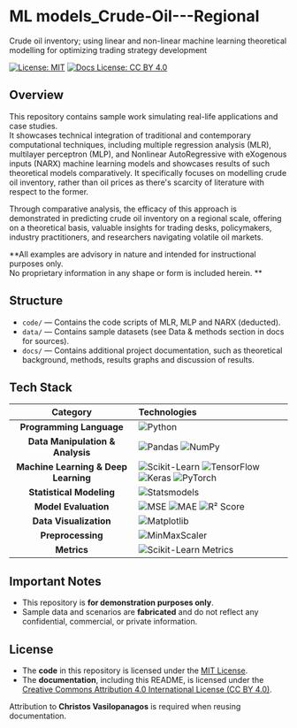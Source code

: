 # ML models_Crude-Oil---Regional
Crude oil inventory; using linear and non-linear machine learning theoretical modelling for optimizing trading strategy development


[![License: MIT](https://img.shields.io/badge/License-MIT-yellow.svg)](https://opensource.org/licenses/MIT)
[![Docs License: CC BY 4.0](https://img.shields.io/badge/Docs%20License-CC%20BY%204.0-lightgrey.svg)](https://creativecommons.org/licenses/by/4.0/)

## Overview

This repository contains sample work simulating real-life applications and case studies.  
It showcases technical integration of traditional and contemporary computational techniques, including multiple regression analysis (MLR), multilayer perceptron (MLP), and Nonlinear AutoRegressive with eXogenous inputs (NARX) machine learning models and showcases results of such theoretical models comparatively. It specifically focuses on modelling crude oil inventory, rather than oil prices as there's scarcity of literature with respect to the former.


Through comparative analysis, the efficacy of this approach is demonstrated in predicting crude oil inventory on a regional scale, offering on a theoretical basis, valuable insights for trading desks, policymakers, industry practitioners, and researchers navigating volatile oil markets.

**All examples are advisory in nature and intended for instructional purposes only.  
No proprietary information in any shape or form is included herein.
**
## Structure

- `code/` — Contains the code scripts of MLR, MLP and NARX (deducted).
- `data/` — Contains sample datasets (see Data & methods section in docs for sources).
- `docs/` — Contains additional project documentation, such as theoretical background, methods, results graphs and discussion of results.

## Tech Stack

| Category | Technologies |
| :------: | :----------- |
| **Programming Language** | ![Python](https://img.shields.io/badge/Python-3776AB?style=for-the-badge&logo=python&logoColor=white) |
| **Data Manipulation & Analysis** | ![Pandas](https://img.shields.io/badge/Pandas-150458?style=for-the-badge&logo=pandas&logoColor=white) ![NumPy](https://img.shields.io/badge/NumPy-013243?style=for-the-badge&logo=numpy&logoColor=white) |
| **Machine Learning & Deep Learning** | ![Scikit-Learn](https://img.shields.io/badge/Scikit--Learn-F7931E?style=for-the-badge&logo=scikitlearn&logoColor=white) ![TensorFlow](https://img.shields.io/badge/TensorFlow-FF6F00?style=for-the-badge&logo=tensorflow&logoColor=white) ![Keras](https://img.shields.io/badge/Keras-D00000?style=for-the-badge&logo=keras&logoColor=white) ![PyTorch](https://img.shields.io/badge/PyTorch-EE4C2C?style=for-the-badge&logo=pytorch&logoColor=white) |
| **Statistical Modeling** | ![Statsmodels](https://img.shields.io/badge/Statsmodels-003B6F?style=for-the-badge) |
| **Model Evaluation** | ![MSE](https://img.shields.io/badge/Metric-MSE-blue?style=for-the-badge) ![MAE](https://img.shields.io/badge/Metric-MAE-blue?style=for-the-badge) ![R² Score](https://img.shields.io/badge/Metric-R²%20Score-blue?style=for-the-badge) |
| **Data Visualization** | ![Matplotlib](https://img.shields.io/badge/Matplotlib-008080?style=for-the-badge&logo=matplotlib&logoColor=white) |
| **Preprocessing** | ![MinMaxScaler](https://img.shields.io/badge/Preprocessing-MinMaxScaler-green?style=for-the-badge) |
| **Metrics** | ![Scikit-Learn Metrics](https://img.shields.io/badge/sklearn-Metrics-orange?style=for-the-badge) |


## Important Notes

- This repository is **for demonstration purposes only**.
- Sample data and scenarios are **fabricated** and do not reflect any confidential, commercial, or private information.

## License

- The **code** in this repository is licensed under the [MIT License](LICENSE).
- The **documentation**, including this README, is licensed under the [Creative Commons Attribution 4.0 International License (CC BY 4.0)](LICENSE-DOCS).

Attribution to **Christos Vasilopanagos** is required when reusing documentation.

